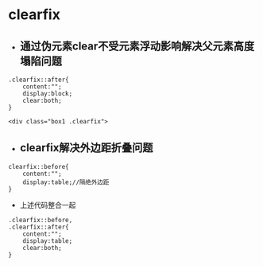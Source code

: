 # clearfix
- 通过伪元素clear不受元素浮动影响解决父元素高度塌陷问题
  - 
```
.clearfix::after{
    content:"";
    display:block;
    clear:both;
}
```
```
<div class="box1 .clearfix">
```
- clearfix解决外边距折叠问题 
    - 
```
clearfix::before{
    content:"";
    display:table;//隔绝外边距
}
```
- 上述代码整合一起
```
.clearfix::before,
.clearfix::after{
    content:"";
    display:table;
    clear:both;
}
```